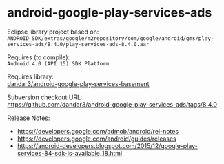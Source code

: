 android-google-play-services-ads
================================

Eclipse library project based on:<br/>
`ANDROID_SDK/extras/google/m2repository/com/google/android/gms/play-services-ads/8.4.0/play-services-ads-8.4.0.aar`

Requires (to compile):<br/>
`Android 4.0 (API 15) SDK Platform`

Requires library:<br/>
[dandar3/android-google-play-services-basement](https://github.com/dandar3/android-google-play-services-basement/)

Subversion checkout URL:<br/>
https://github.com/dandar3/android-google-play-services-ads/tags/8.4.0

Release Notes:<br/>
* https://developers.google.com/admob/android/rel-notes
* https://developers.google.com/android/guides/releases
* https://android-developers.blogspot.com/2015/12/google-play-services-84-sdk-is-available_18.html

